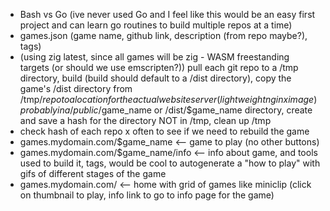 - Bash vs Go (ive never used Go and I feel like this would be an easy first project and can learn go routines to build multiple repos at a time)
- games.json (game name, github link, description (from repo maybe?), tags)
- (using zig latest, since all games will be zig - WASM freestanding targets (or should we use emscripten?)) pull each git repo to a /tmp directory, build (build should default to a /dist directory), copy the game's /dist directory from /tmp/$repo to a location for the actual website server (lightweight nginx image) probably in a /public/$game_name or /dist/$game_name directory, create and save a hash for the directory NOT in /tmp, clean up /tmp
- check hash of each repo x often to see if we need to rebuild the game
- games.mydomain.com/$game_name <-- game to play (no other buttons)
- games.mydomain.com/$game_name/info <-- info about game, and tools used to build it, tags, would be cool to autogenerate a "how to play" with gifs of different stages of the game
- games.mydomain.com/ <-- home with grid of games like miniclip (click on thumbnail to play, info link to go to info page for the game)